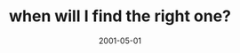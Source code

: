 ---
layout: base.njk
title : 'when will I find the right one?' 
view_title : 'when will I find the right one?' 
year : '2001' 
date : '2001-05-01' 
img_file : '/drawing/rightone.png' 
html_file : 'rightone' 
next_html : 'shedidntseeit.html' 
year_order : '77' 
permalink : "title/{{html_file}}.html"
---